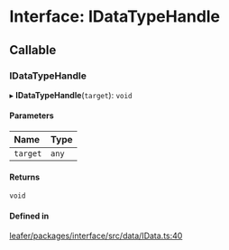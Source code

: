 # Interface: IDataTypeHandle

## Callable

### IDataTypeHandle

▸ **IDataTypeHandle**(`target`): `void`

#### Parameters

| Name | Type |
| :------ | :------ |
| `target` | `any` |

#### Returns

`void`

#### Defined in

[leafer/packages/interface/src/data/IData.ts:40](https://github.com/leaferjs/leafer/blob/0c6b9de/packages/interface/src/data/IData.ts#L40)
